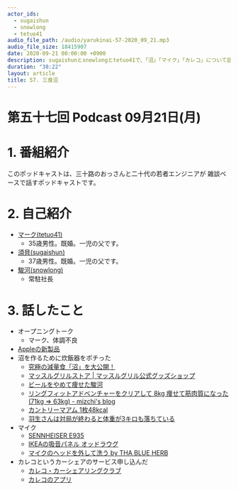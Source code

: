 ```yaml
---
actor_ids:
  - sugaishun
  - snowlong
  - tetuo41
audio_file_path: /audio/yarukinai-57-2020_09_21.mp3
audio_file_size: 18415907
date: 2020-09-21 00:00:00 +0900
description: sugaishunとsnowlongとtetuo41で、「沼」「マイク」「カレコ」について話しました。
duration: "38:22"
layout: article
title: 57. 三食沼
---
```


# 第五十七回 Podcast 09月21日(月)

# 1. 番組紹介
  このポッドキャストは、三十路のおっさんと二十代の若者エンジニアが
  雑談ベースで話すポッドキャストです。

# 2. 自己紹介
- [マーク(tetuo41)](https://twitter.com/tetuo41)
  - 35歳男性。既婚。一児の父です。
- [須貝(sugaishun)](https://twitter.com/sugaishun)
  - 37歳男性。既婚。一児の父です。
- [駿河(snowlong)](https://twitter.com/_snowlong)
  - 常駐社長

# 3. 話したこと
- オープニングトーク
  - マーク、体調不良
- [Appleの新製品](https://www.gizmodo.jp/2020/09/apple-event-matome.html)
- 沼を作るために炊飯器をポチった
  - [究極の減量食「沼」を大公開！](https://www.youtube.com/watch?v=NJtgQEXAjNI&feature=youtu.be)
  - [マッスルグリルストア | マッスルグリル公式グッズショップ](https://muscle-grill.shop/)
  - [ビールをやめて痩せた駿河](https://twitter.com/_snowlong/status/1303498234673856513)
  - [リングフィットアドベンチャーをクリアして 8kg 痩せて筋肉質になった (71kg => 63kg) - mizchi's blog](https://mizchi.hatenablog.com/entry/2020/08/23/163221)
  - [カントリーマアム 1枚48kcal](https://www.fujiya-peko.co.jp/sweets/item/27220.html)
  - [羽生さんは対局が終わると体重が3キロも落ちている](https://www.itmedia.co.jp/bizid/articles/1311/13/news014.html)
- マイク
  - [SENNHEISER E935](https://www.soundhouse.co.jp/en/products/detail/item/68380/)
  - [IKEAの吸音パネル オッドラウグ](https://www.ikea.com/jp/ja/p/oddlaug-sound-absorbing-panel-grey-80427367/)
  - [マイクのヘッドを外して洗う by THA BLUE HERB](https://youtu.be/iPOUXI0U7Gc?t=152)
- カレコというカーシェアのサービス申し込んだ
  - [カレコ・カーシェアリングクラブ](https://www.careco.jp/)
  - [カレコのアプリ](https://apps.apple.com/jp/app/careco-%E3%82%AB%E3%83%AC%E3%82%B3-%E3%82%AB%E3%83%BC%E3%82%B7%E3%82%A7%E3%82%A2%E3%83%AA%E3%83%B3%E3%82%B0%E3%82%AF%E3%83%A9%E3%83%96/id1439569250)
